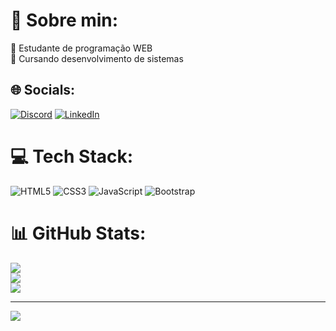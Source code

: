 # 💫 Sobre min:
🔭 Estudante de programação WEB<br>🌱 Cursando desenvolvimento de sistemas<br>


## 🌐 Socials:
[![Discord](https://img.shields.io/badge/Discord-%237289DA.svg?logo=discord&logoColor=white)](https://discord.gg/manzas#0825) [![LinkedIn](https://img.shields.io/badge/LinkedIn-%230077B5.svg?logo=linkedin&logoColor=white)](https://linkedin.com/in/https://www.linkedin.com/in/victor-manzano-13094127a/) 

# 💻 Tech Stack:
![HTML5](https://img.shields.io/badge/html5-%23E34F26.svg?style=flat&logo=html5&logoColor=white) ![CSS3](https://img.shields.io/badge/css3-%231572B6.svg?style=flat&logo=css3&logoColor=white) ![JavaScript](https://img.shields.io/badge/javascript-%23323330.svg?style=flat&logo=javascript&logoColor=%23F7DF1E) ![Bootstrap](https://img.shields.io/badge/bootstrap-%23563D7C.svg?style=flat&logo=bootstrap&logoColor=white)
# 📊 GitHub Stats:
![](https://github-readme-stats.vercel.app/api?username=VictorManzano&theme=midnight-purple&hide_border=true&include_all_commits=false&count_private=false)<br/>
![](https://github-readme-streak-stats.herokuapp.com/?user=VictorManzano&theme=midnight-purple&hide_border=true)<br/>
![](https://github-readme-stats.vercel.app/api/top-langs/?username=VictorManzano&theme=midnight-purple&hide_border=true&include_all_commits=false&count_private=false&layout=compact)

---
[![](https://visitcount.itsvg.in/api?id=VictorManzano&icon=5&color=11)](https://visitcount.itsvg.in)

<!-- Proudly created with GPRM ( https://gprm.itsvg.in ) -->
